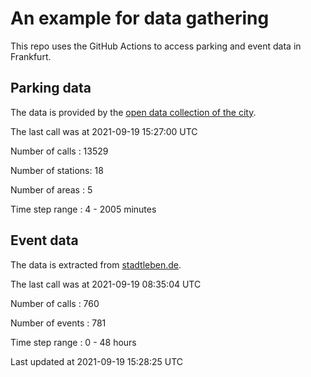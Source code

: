 # An example for data gathering

This repo uses the GitHub Actions to access parking and event data in Frankfurt.

## Parking data
The data is provided by the [open data collection of the city](https://www.offenedaten.frankfurt.de/).

The last call was at 2021-09-19 15:27:00 UTC

Number of calls   : 13529

Number of stations:    18

Number of areas   :     5

Time step range   :     4 -  2005 minutes


## Event data
The data is extracted from [stadtleben.de](https://stadtleben.de/frankfurt/).

The last call was at 2021-09-19 08:35:04 UTC

Number of calls   : 760

Number of events  : 781

Time step range   :   0 -  48 hours


Last updated at 2021-09-19 15:28:25 UTC
